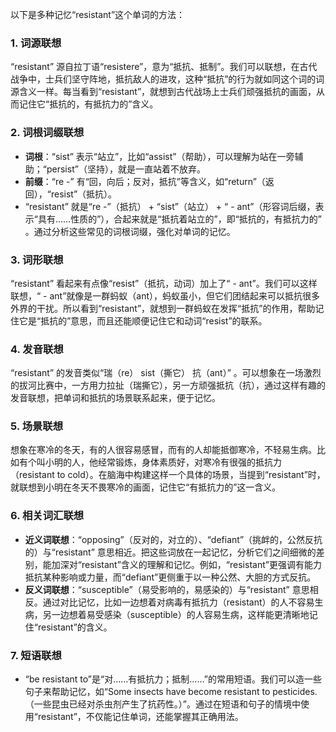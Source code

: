 以下是多种记忆“resistant”这个单词的方法：

### 1. 词源联想
“resistant” 源自拉丁语“resistere”，意为“抵抗、抵制”。我们可以联想，在古代战争中，士兵们坚守阵地，抵抗敌人的进攻，这种“抵抗”的行为就如同这个词的词源含义一样。每当看到“resistant”，就想到古代战场上士兵们顽强抵抗的画面，从而记住它“抵抗的，有抵抗力的”含义。

### 2. 词根词缀联想
 - **词根**：“sist” 表示“站立”，比如“assist”（帮助），可以理解为站在一旁辅助；“persist”（坚持），就是一直站着不放弃。
 - **前缀**：“re -” 有“回，向后；反对，抵抗”等含义，如“return”（返回），“resist”（抵抗）。
 - “resistant” 就是“re -”（抵抗） + “sist”（站立） + “ - ant”（形容词后缀，表示“具有……性质的”），合起来就是“抵抗着站立的”，即“抵抗的，有抵抗力的” 。通过分析这些常见的词根词缀，强化对单词的记忆。

### 3. 词形联想
“resistant” 看起来有点像“resist”（抵抗，动词）加上了“ - ant”。我们可以这样联想，“ - ant”就像是一群蚂蚁（ant），蚂蚁虽小，但它们团结起来可以抵抗很多外界的干扰。所以看到“resistant”，就想到一群蚂蚁在发挥“抵抗”的作用，帮助记住它是“抵抗的”意思，而且还能顺便记住它和动词“resist”的联系。

### 4. 发音联想
“resistant” 的发音类似“瑞（re） sist（撕它） 抗（ant）” 。可以想象在一场激烈的拔河比赛中，一方用力拉扯（瑞撕它），另一方顽强抵抗（抗），通过这样有趣的发音联想，把单词和抵抗的场景联系起来，便于记忆。

### 5. 场景联想
想象在寒冷的冬天，有的人很容易感冒，而有的人却能抵御寒冷，不轻易生病。比如有个叫小明的人，他经常锻炼，身体素质好，对寒冷有很强的抵抗力（resistant to cold）。在脑海中构建这样一个具体的场景，当提到“resistant”时，就联想到小明在冬天不畏寒冷的画面，记住它“有抵抗力的”这一含义。

### 6. 相关词汇联想
 - **近义词联想**：“opposing”（反对的，对立的）、“defiant”（挑衅的，公然反抗的）与“resistant” 意思相近。把这些词放在一起记忆，分析它们之间细微的差别，能加深对“resistant”含义的理解和记忆。例如，“resistant”更强调有能力抵抗某种影响或力量，而“defiant”更侧重于以一种公然、大胆的方式反抗。
 - **反义词联想**：“susceptible”（易受影响的，易感染的）与“resistant” 意思相反。通过对比记忆，比如一边想着对病毒有抵抗力（resistant）的人不容易生病，另一边想着易受感染（susceptible）的人容易生病，这样能更清晰地记住“resistant”的含义。

### 7. 短语联想
 - “be resistant to”是“对……有抵抗力；抵制……”的常用短语。我们可以造一些句子来帮助记忆，如“Some insects have become resistant to pesticides.（一些昆虫已经对杀虫剂产生了抗药性。）”。通过在短语和句子的情境中使用“resistant”，不仅能记住单词，还能掌握其正确用法。 